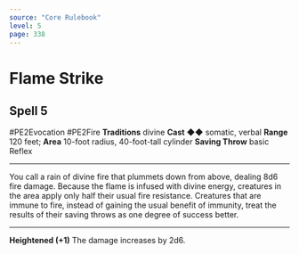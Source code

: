 ```yaml
---
source: "Core Rulebook"
level: 5
page: 338
---
```


# Flame Strike
## Spell 5
#PE2Evocation #PE2Fire 
**Traditions** divine
**Cast** ◆◆ somatic, verbal
**Range** 120 feet; **Area** 10-foot radius, 40-foot-tall cylinder
**Saving Throw** basic Reflex

-----
You call a rain of divine fire that plummets down from above, dealing 8d6 fire damage. Because the flame is infused with divine energy, creatures in the area apply only half their usual fire resistance. Creatures that are immune to fire, instead of gaining the usual benefit of immunity, treat the results of their saving throws as one degree of success better.  

---
**Heightened (+1)** The damage increases by 2d6.